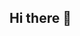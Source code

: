 ## Hi there 👋

<!--
**csvipin31/csvipin31** is a ✨ _special_ ✨ repository because its `README.md` (this file) appears on your GitHub profile.

- 🔭 I’m currently working at Mydeal(Woolworths Group)
- 🌱 I’m currently learning golang
- 💬 Ask me about Automation, Shift-Left Testing & Test Pyramid Strategy
- 📫 How to reach me: [Linkedin](https://www.linkedin.com/in/vipin-singh-7418b4166/) | [Email](cs.vipin31@gmail.com) | [Mobile](+61 0411345320)


